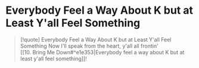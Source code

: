# Everybody Feel a Way About K but at Least Y'all Feel Something

> [!quote] Everybody Feel a Way About K but at Least Y'all Feel Something
Now I'll speak from the heart, y'all all frontin'  
[[10. Bring Me Down#^e1e353|Everybody feel a way about K but at least y'all feel something]]!
